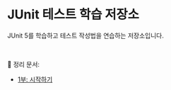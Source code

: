 # JUnit 테스트 학습 저장소

JUnit 5를 학습하고 테스트 작성법을 연습하는 저장소입니다.

</br>

📖 정리 문서:
- [1부: 시작하기](./docs/1%EB%B6%80.%20%EC%8B%9C%EC%9E%91%ED%95%98%EA%B8%B0/1%EB%B6%80%20%EC%8B%9C%EC%9E%91%ED%95%98%EA%B8%B0%20229747dafe1780b89301ce37fa447f99.md)
